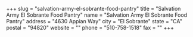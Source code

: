 +++
slug = "salvation-army-el-sobrante-food-pantry"
title = "Salvation Army El Sobrante Food Pantry"
name = "Salvation Army El Sobrante Food Pantry"
address = "4630 Appian Way"
city = "El Sobrante"
state = "CA"
postal = "94820"
website = ""
phone = "510-758-1518"
fax = ""
+++

